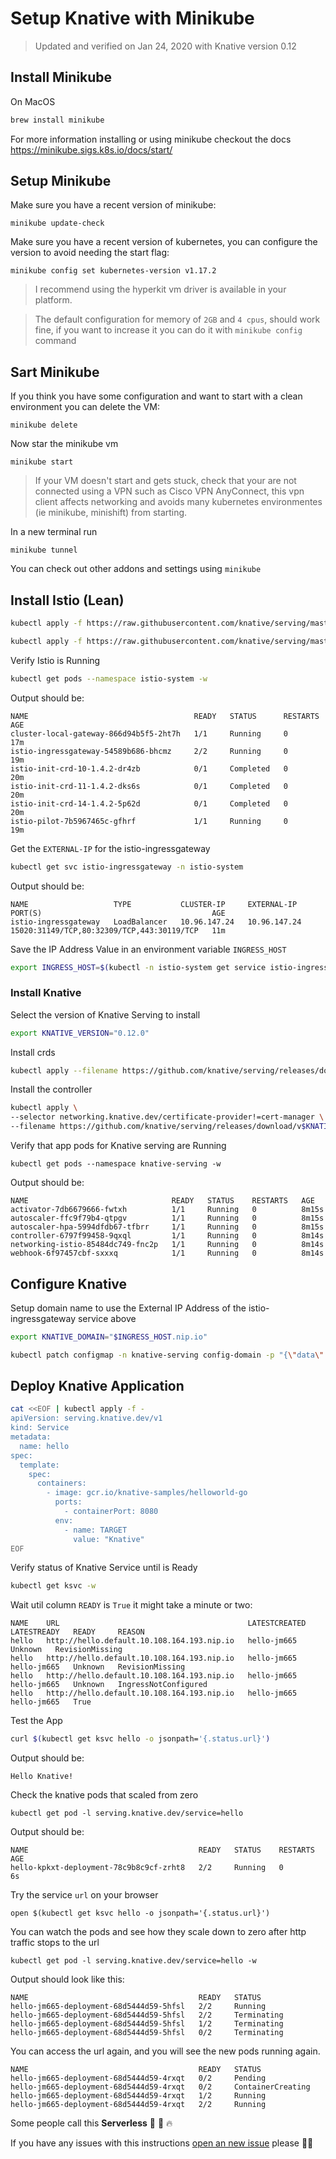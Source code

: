 # Setup Knative with Minikube

>Updated and verified on Jan 24, 2020 with Knative version 0.12

## Install Minikube

On MacOS
```bash
brew install minikube
```

For more information installing or using minikube checkout the docs https://minikube.sigs.k8s.io/docs/start/



## Setup Minikube

Make sure you have a recent version of minikube:
```
minikube update-check
```

Make sure you have a recent version of kubernetes, you can configure the version to avoid needing the start flag:
```
minikube config set kubernetes-version v1.17.2
```

>I recommend using the hyperkit vm driver is available in your platform.

>The default configuration for memory of `2GB` and `4 cpus`, should work fine, if you want to increase it you can do it with `minikube config` command

## Sart Minikube


If you think you have some configuration and want to start with a clean environment you can delete the VM:
```
minikube delete
```

Now star the minikube vm
```
minikube start
```

>If your VM doesn't start and gets stuck, check that your are not connected using a VPN such as Cisco VPN AnyConnect, this vpn client affects networking and avoids many kubernetes environmentes (ie minikube, minishift) from starting.

In a new terminal run
```
minikube tunnel
```

You can check out other addons and settings using `minikube`

## Install Istio (Lean)

```bash
kubectl apply -f https://raw.githubusercontent.com/knative/serving/master/third_party/istio-1.4.2/istio-crds.yaml
```

```bash
kubectl apply -f https://raw.githubusercontent.com/knative/serving/master/third_party/istio-1.4.2/istio-minimal.yaml
```


Verify Istio is Running
```bash
kubectl get pods --namespace istio-system -w
```

Output should be:
```
NAME                                     READY   STATUS      RESTARTS   AGE
cluster-local-gateway-866d94b5f5-2ht7h   1/1     Running     0          17m
istio-ingressgateway-54589b686-bhcmz     2/2     Running     0          19m
istio-init-crd-10-1.4.2-dr4zb            0/1     Completed   0          20m
istio-init-crd-11-1.4.2-dks6s            0/1     Completed   0          20m
istio-init-crd-14-1.4.2-5p62d            0/1     Completed   0          20m
istio-pilot-7b5967465c-gfhrf             1/1     Running     0          19m
```

Get the `EXTERNAL-IP` for the istio-ingressgateway
```bash
kubectl get svc istio-ingressgateway -n istio-system
```

Output should be:
```
NAME                   TYPE           CLUSTER-IP     EXTERNAL-IP    PORT(S)                                      AGE
istio-ingressgateway   LoadBalancer   10.96.147.24   10.96.147.24   15020:31149/TCP,80:32309/TCP,443:30119/TCP   11m
```

Save the IP Address Value in an environment variable `INGRESS_HOST`
```bash
export INGRESS_HOST=$(kubectl -n istio-system get service istio-ingressgateway -o jsonpath='{.status.loadBalancer.ingress[0].ip}')
```

### Install Knative


Select the version of Knative Serving to install
```bash
export KNATIVE_VERSION="0.12.0"
```

Install crds
```bash
kubectl apply --filename https://github.com/knative/serving/releases/download/v$KNATIVE_VERSION/serving-crds.yaml
```

Install the controller
```bash
kubectl apply \
--selector networking.knative.dev/certificate-provider!=cert-manager \
--filename https://github.com/knative/serving/releases/download/v$KNATIVE_VERSION/serving.yaml
```

Verify that app pods for Knative serving are Running
```
kubectl get pods --namespace knative-serving -w
```

Output should be:
```
NAME                                READY   STATUS    RESTARTS   AGE
activator-7db6679666-fwtxh          1/1     Running   0          8m15s
autoscaler-ffc9f79b4-qtpgv          1/1     Running   0          8m15s
autoscaler-hpa-5994dfdb67-tfbrr     1/1     Running   0          8m15s
controller-6797f99458-9qxql         1/1     Running   0          8m14s
networking-istio-85484dc749-fnc2p   1/1     Running   0          8m14s
webhook-6f97457cbf-sxxxq            1/1     Running   0          8m14s
```



## Configure Knative

Setup domain name to use the External IP Address of the istio-ingressgateway service above

```bash
export KNATIVE_DOMAIN="$INGRESS_HOST.nip.io"
```

```bash
kubectl patch configmap -n knative-serving config-domain -p "{\"data\": {\"$KNATIVE_DOMAIN\": \"\"}}"
```

## Deploy Knative Application

```bash
cat <<EOF | kubectl apply -f -
apiVersion: serving.knative.dev/v1
kind: Service
metadata:
  name: hello
spec:
  template:
    spec:
      containers:
        - image: gcr.io/knative-samples/helloworld-go
          ports:
            - containerPort: 8080
          env:
            - name: TARGET
              value: "Knative"
EOF
```


Verify status of Knative Service until is Ready
```bash
kubectl get ksvc -w
```

Wait util column `READY` is `True` it might take a minute or two:
```
NAME    URL                                          LATESTCREATED   LATESTREADY   READY     REASON
hello   http://hello.default.10.108.164.193.nip.io   hello-jm665                   Unknown   RevisionMissing
hello   http://hello.default.10.108.164.193.nip.io   hello-jm665     hello-jm665   Unknown   RevisionMissing
hello   http://hello.default.10.108.164.193.nip.io   hello-jm665     hello-jm665   Unknown   IngressNotConfigured
hello   http://hello.default.10.108.164.193.nip.io   hello-jm665     hello-jm665   True
```


Test the App
```bash
curl $(kubectl get ksvc hello -o jsonpath='{.status.url}')
```

Output should be:
```
Hello Knative!
```

Check the knative pods that scaled from zero
```
kubectl get pod -l serving.knative.dev/service=hello
```

Output should be:
```
NAME                                      READY   STATUS    RESTARTS   AGE
hello-kpkxt-deployment-78c9b8c9cf-zrht8   2/2     Running   0          6s
```

Try the service `url` on your browser
```
open $(kubectl get ksvc hello -o jsonpath='{.status.url}')
```

You can watch the pods and see how they scale down to zero after http traffic stops to the url
```
kubectl get pod -l serving.knative.dev/service=hello -w
```

Output should look like this:
```
NAME                                      READY   STATUS
hello-jm665-deployment-68d5444d59-5hfsl   2/2     Running
hello-jm665-deployment-68d5444d59-5hfsl   2/2     Terminating
hello-jm665-deployment-68d5444d59-5hfsl   1/2     Terminating
hello-jm665-deployment-68d5444d59-5hfsl   0/2     Terminating
```

You can access the url again, and you will see the new pods running again.
```
NAME                                      READY   STATUS
hello-jm665-deployment-68d5444d59-4rxqt   0/2     Pending
hello-jm665-deployment-68d5444d59-4rxqt   0/2     ContainerCreating
hello-jm665-deployment-68d5444d59-4rxqt   1/2     Running
hello-jm665-deployment-68d5444d59-4rxqt   2/2     Running
```

Some people call this **Serverless** 🎉 🌮 🔥

If you have any issues with this instructions [open an new issue](https://github.com/csantanapr/knative-minikube/issues/new) please 🙏🏻

